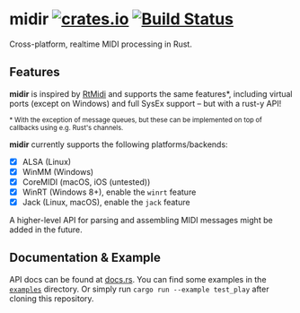 # midir [![crates.io](https://img.shields.io/crates/v/midir.svg)](https://crates.io/crates/midir) [![Build Status](https://dev.azure.com/Boddlnagg/midir/_apis/build/status/Boddlnagg.midir?branchName=master)](https://dev.azure.com/Boddlnagg/midir/_build/latest?definitionId=1)

Cross-platform, realtime MIDI processing in Rust.

## Features
**midir** is inspired by [RtMidi](https://github.com/thestk/rtmidi) and supports the same features*, including virtual ports (except on Windows) and full SysEx support – but with a rust-y API!

<sup>* With the exception of message queues, but these can be implemented on top of callbacks using e.g. Rust's channels.</sup>

**midir** currently supports the following platforms/backends: 
- [x] ALSA (Linux)
- [x] WinMM (Windows)
- [x] CoreMIDI (macOS, iOS (untested))
- [x] WinRT (Windows 8+), enable the `winrt` feature
- [x] Jack (Linux, macOS), enable the `jack` feature

A higher-level API for parsing and assembling MIDI messages might be added in the future.

## Documentation & Example
API docs can be found at [docs.rs](https://docs.rs/crate/midir/). You can find some examples in the [`examples`](examples/) directory. Or simply run `cargo run --example test_play` after cloning this repository.
